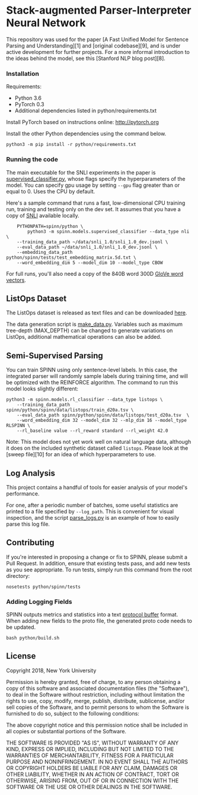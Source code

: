# Stack-augmented Parser-Interpreter Neural Network

This repository was used for the paper [A Fast Unified Model for Sentence Parsing and Understanding][1] and [original codebase][9], and is under active development for further projects. For a more informal introduction to the ideas behind the model, see this [Stanford NLP blog post][8].

### Installation

Requirements:

- Python 3.6
- PyTorch 0.3
- Additional dependencies listed in python/requirements.txt

Install PyTorch based on instructions online: http://pytorch.org

Install the other Python dependencies using the command below.

    python3 -m pip install -r python/requirements.txt

### Running the code

The main executable for the SNLI experiments in the paper is [supervised_classifier.py](https://github.com/mrdrozdov/spinn/blob/master/python/spinn/models/supervised_classifier.py), whose flags specify the hyperparameters of the model. You can specify gpu usage by setting `--gpu` flag greater than or equal to 0. Uses the CPU by default.

Here's a sample command that runs a fast, low-dimensional CPU training run, training and testing only on the dev set. It assumes that you have a copy of [SNLI](http://nlp.stanford.edu/projects/snli/) available locally.

        PYTHONPATH=spinn/python \
            python3 -m spinn.models.supervised_classifier --data_type nli \
        --training_data_path ~/data/snli_1.0/snli_1.0_dev.jsonl \
        --eval_data_path ~/data/snli_1.0/snli_1.0_dev.jsonl \
        --embedding_data_path python/spinn/tests/test_embedding_matrix.5d.txt \
        --word_embedding_dim 5 --model_dim 10 --model_type CBOW

For full runs, you'll also need a copy of the 840B word 300D [GloVe word vectors](http://nlp.stanford.edu/projects/glove/).

## ListOps Dataset
The ListOps dataset is released as text files and can be downloaded [here](https://github.com/nyu-mll/spinn/tree/listops-release/python/spinn/data/listops). 

The data generation script is [make_data.py](https://github.com/nyu-mll/spinn/blob/listops-release/python/spinn/data/listops/make_data.py). Variables such as maximum tree-depth (MAX_DEPTH) can be changed to generate variations on ListOps, additional mathematical operations can also be added.

## Semi-Supervised Parsing

You can train SPINN using only sentence-level labels. In this case, the integrated parser will randomly sample labels during training time, and will be optimized with the REINFORCE algorithm. The command to run this model looks slightly different:

    python3 -m spinn.models.rl_classifier --data_type listops \
        --training_data_path spinn/python/spinn/data/listops/train_d20a.tsv \
        --eval_data_path spinn/python/spinn/data/listops/test_d20a.tsv  \
        --word_embedding_dim 32 --model_dim 32 --mlp_dim 16 --model_type RLSPINN \
        --rl_baseline value --rl_reward standard --rl_weight 42.0

Note: This model does not yet work well on natural language data, although it does on the included synthetic dataset called `listops`. Please look at the [sweep file][10] for an idea of which hyperparameters to use.

## Log Analysis

This project contains a handful of tools for easier analysis of your model's performance.

For one, after a periodic number of batches, some useful statistics are printed to a file specified by `--log_path`. This is convenient for visual inspection, and the script [parse_logs.py](https://github.com/nyu-mll/spinn/blob/master/scripts/parse_logs.py) is an example of how to easily parse this log file.

## Contributing

If you're interested in proposing a change or fix to SPINN, please submit a Pull Request. In addition, ensure that existing tests pass, and add new tests as you see appropriate. To run tests, simply run this command from the root directory:

    nosetests python/spinn/tests

### Adding Logging Fields

SPINN outputs metrics and statistics into a text [protocol buffer](https://developers.google.com/protocol-buffers/) format. When adding new fields to the proto file, the generated proto code needs to be updated.

    bash python/build.sh

## License

Copyright 2018, New York University

Permission is hereby granted, free of charge, to any person obtaining a copy of this software and associated documentation files (the "Software"), to deal in the Software without restriction, including without limitation the rights to use, copy, modify, merge, publish, distribute, sublicense, and/or sell copies of the Software, and to permit persons to whom the Software is furnished to do so, subject to the following conditions:

The above copyright notice and this permission notice shall be included in all copies or substantial portions of the Software.

THE SOFTWARE IS PROVIDED "AS IS", WITHOUT WARRANTY OF ANY KIND, EXPRESS OR IMPLIED, INCLUDING BUT NOT LIMITED TO THE WARRANTIES OF MERCHANTABILITY, FITNESS FOR A PARTICULAR PURPOSE AND NONINFRINGEMENT. IN NO EVENT SHALL THE AUTHORS OR COPYRIGHT HOLDERS BE LIABLE FOR ANY CLAIM, DAMAGES OR OTHER LIABILITY, WHETHER IN AN ACTION OF CONTRACT, TORT OR OTHERWISE, ARISING FROM, OUT OF OR IN CONNECTION WITH THE SOFTWARE OR THE USE OR OTHER DEALINGS IN THE SOFTWARE.


